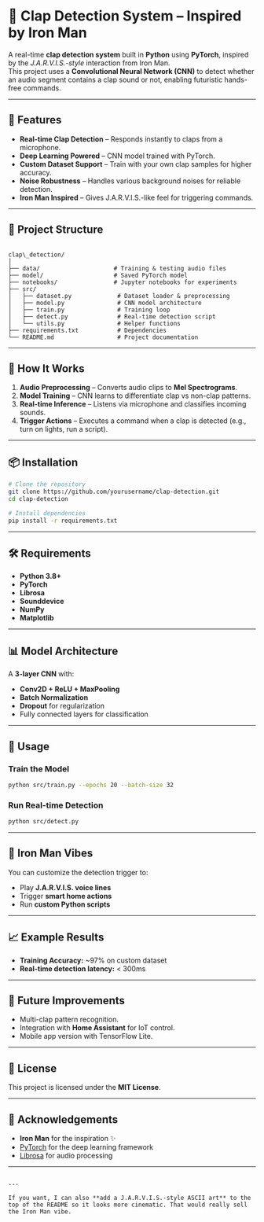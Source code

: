 # 👏 Clap Detection System – Inspired by Iron Man

A real-time **clap detection system** built in **Python** using **PyTorch**, inspired by the *J.A.R.V.I.S.-style* interaction from Iron Man.  
This project uses a **Convolutional Neural Network (CNN)** to detect whether an audio segment contains a clap sound or not, enabling futuristic hands-free commands.

---

## 🚀 Features
- **Real-time Clap Detection** – Responds instantly to claps from a microphone.
- **Deep Learning Powered** – CNN model trained with PyTorch.
- **Custom Dataset Support** – Train with your own clap samples for higher accuracy.
- **Noise Robustness** – Handles various background noises for reliable detection.
- **Iron Man Inspired** – Gives J.A.R.V.I.S.-like feel for triggering commands.

---

## 📂 Project Structure
```

clap\_detection/
│
├── data/                     # Training & testing audio files
├── model/                    # Saved PyTorch model
├── notebooks/                # Jupyter notebooks for experiments
├── src/
│   ├── dataset.py             # Dataset loader & preprocessing
│   ├── model.py               # CNN model architecture
│   ├── train.py               # Training loop
│   ├── detect.py              # Real-time detection script
│   └── utils.py               # Helper functions
├── requirements.txt           # Dependencies
└── README.md                  # Project documentation

````

---

## 🧠 How It Works
1. **Audio Preprocessing** – Converts audio clips to **Mel Spectrograms**.
2. **Model Training** – CNN learns to differentiate clap vs non-clap patterns.
3. **Real-time Inference** – Listens via microphone and classifies incoming sounds.
4. **Trigger Actions** – Executes a command when a clap is detected (e.g., turn on lights, run a script).

---

## 📦 Installation
```bash
# Clone the repository
git clone https://github.com/yourusername/clap-detection.git
cd clap-detection

# Install dependencies
pip install -r requirements.txt
````

---

## 🛠 Requirements

* **Python 3.8+**
* **PyTorch**
* **Librosa**
* **Sounddevice**
* **NumPy**
* **Matplotlib**

---

## 📊 Model Architecture

A **3-layer CNN** with:

* **Conv2D + ReLU + MaxPooling**
* **Batch Normalization**
* **Dropout** for regularization
* Fully connected layers for classification

---

## 🎯 Usage

### Train the Model

```bash
python src/train.py --epochs 20 --batch-size 32
```

### Run Real-time Detection

```bash
python src/detect.py
```

---

## 🎨 Iron Man Vibes

You can customize the detection trigger to:

* Play **J.A.R.V.I.S. voice lines**
* Trigger **smart home actions**
* Run **custom Python scripts**

---

## 📈 Example Results

* **Training Accuracy:** \~97% on custom dataset
* **Real-time detection latency:** < 300ms

---

## 📌 Future Improvements

* Multi-clap pattern recognition.
* Integration with **Home Assistant** for IoT control.
* Mobile app version with TensorFlow Lite.

---

## 📜 License

This project is licensed under the **MIT License**.

---

## 🙌 Acknowledgements

* **Iron Man** for the inspiration ✨
* [PyTorch](https://pytorch.org/) for the deep learning framework
* [Librosa](https://librosa.org/) for audio processing

---

```

---

If you want, I can also **add a J.A.R.V.I.S.-style ASCII art** to the top of the README so it looks more cinematic. That would really sell the Iron Man vibe.
```
